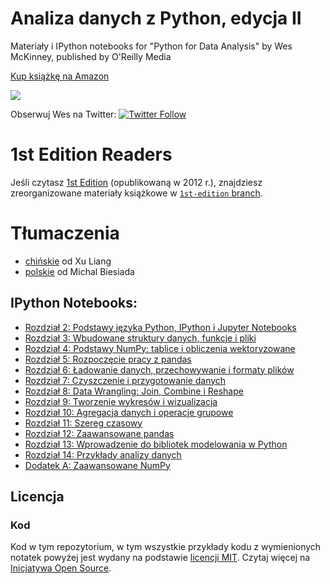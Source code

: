 # Analiza danych z Python, edycja II

Materiały i IPython notebooks for "Python for Data Analysis" by Wes McKinney,
published by O'Reilly Media

[Kup książkę na Amazon][1]

<a href="https://notebooks.azure.com/import/gh/wesm/pydata-book"><img src="https://notebooks.azure.com/launch.png" /></a>

Obserwuj Wes na Twitter: [![Twitter Follow](https://img.shields.io/twitter/follow/wesmckinn.svg?style=social&label=Follow)](https://twitter.com/wesmckinn)

# 1st Edition Readers

Jeśli czytasz [1st Edition][1] (opublikowaną w 2012 r.), znajdziesz
zreorganizowane materiały książkowe w [`1st-edition` branch][2].

# Tłumaczenia

* [chińskie][3] od Xu Liang
* [polskie](https://github.com/mbiesiad/pydata-book/tree/pl_PL) od Michal Biesiada

## IPython Notebooks:

* [Rozdział 2: Podstawy języka Python, IPython i Jupyter Notebooks](http://nbviewer.ipython.org/github/pydata/pydata-book/blob/2nd-edition/ch02.ipynb)
* [Rozdział 3: Wbudowane struktury danych, funkcje i pliki](http://nbviewer.ipython.org/github/pydata/pydata-book/blob/2nd-edition/ch03.ipynb)
* [Rozdział 4: Podstawy NumPy: tablice i obliczenia wektoryzowane](http://nbviewer.ipython.org/github/pydata/pydata-book/blob/2nd-edition/ch04.ipynb)
* [Rozdział 5: Rozpoczęcie pracy z pandas](http://nbviewer.ipython.org/github/pydata/pydata-book/blob/2nd-edition/ch05.ipynb)
* [Rozdział 6: Ładowanie danych, przechowywanie i formaty plików](http://nbviewer.ipython.org/github/pydata/pydata-book/blob/2nd-edition/ch06.ipynb)
* [Rozdział 7: Czyszczenie i przygotowanie danych](http://nbviewer.ipython.org/github/pydata/pydata-book/blob/2nd-edition/ch07.ipynb)
* [Rozdział 8: Data Wrangling: Join, Combine i Reshape](http://nbviewer.ipython.org/github/pydata/pydata-book/blob/2nd-edition/ch08.ipynb)
* [Rozdział 9: Tworzenie wykresów i wizualizacja](http://nbviewer.ipython.org/github/pydata/pydata-book/blob/2nd-edition/ch09.ipynb)
* [Rozdział 10: Agregacja danych i operacje grupowe](http://nbviewer.ipython.org/github/pydata/pydata-book/blob/2nd-edition/ch10.ipynb)
* [Rozdział 11: Szereg czasowy](http://nbviewer.ipython.org/github/pydata/pydata-book/blob/2nd-edition/ch11.ipynb)
* [Rozdział 12: Zaawansowane pandas](http://nbviewer.ipython.org/github/pydata/pydata-book/blob/2nd-edition/ch12.ipynb)
* [Rozdział 13: Wprowadzenie do bibliotek modelowania w Python](http://nbviewer.ipython.org/github/pydata/pydata-book/blob/2nd-edition/ch13.ipynb)
* [Rozdział 14: Przykłady analizy danych](http://nbviewer.ipython.org/github/pydata/pydata-book/blob/2nd-edition/ch14.ipynb)
* [Dodatek A: Zaawansowane NumPy](http://nbviewer.ipython.org/github/pydata/pydata-book/blob/2nd-edition/appa.ipynb)

## Licencja

### Kod

Kod w tym repozytorium, w tym wszystkie przykłady kodu z wymienionych notatek
powyżej jest wydany na podstawie [licencji MIT](LICENSE-CODE). Czytaj więcej na
[Inicjatywa Open Source](https://opensource.org/licenses/MIT).

[1]: http://amzn.to/2vvBijB
[2]: https://github.com/wesm/pydata-book/tree/1st-edition
[3]: https://github.com/BrambleXu/pydata-notebook
